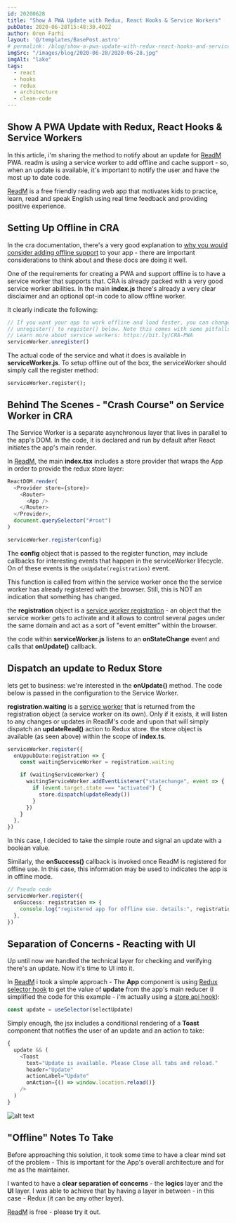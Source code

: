 ```yaml
---
id: 20200628
title: "Show A PWA Update with Redux, React Hooks & Service Workers"
pubDate: 2020-06-28T15:48:30.402Z
author: Oren Farhi
layout: '@/templates/BasePost.astro'
# permalink: /blog/show-a-pwa-update-with-redux-react-hooks-and-service workers/
imgSrc: "/images/blog/2020-06-28/2020-06-28.jpg"
imgAlt: "lake"
tags:
  - react
  - hooks
  - redux
  - architecture
  - clean-code
---
```


## Show A PWA Update with Redux, React Hooks & Service Workers

In this article, i'm sharing the method to notify about an update for [ReadM] PWA. readm is using a service worker to add offline and cache support - so, when an update is available, it's important to notify the user and have the most up to date code.

[ReadM] is a free friendly reading web app that motivates kids to practice, learn, read and speak English using real time feedback and providing positive experience.

## Setting Up Offline in CRA

In the cra documentation, there's a very good explanation to [why you would consider adding offline support] to your app - there are important considerations to think about and these docs are doing it well.

One of the requirements for creating a PWA and support offline is to have a service worker that supports that.
CRA is already packed with a very good service worker abilities. In the main **index.js** there's already a very clear disclaimer and an optional opt-in code to allow offline worker.

It clearly indicate the following:

```typescript
// If you want your app to work offline and load faster, you can change
// unregister() to register() below. Note this comes with some pitfalls.
// Learn more about service workers: https://bit.ly/CRA-PWA
serviceWorker.unregister()
```

The actual code of the service and what it does is available in **serviceWorker.js**.
To setup offline out of the box, the serviceWorker should simply call the register method:

```
serviceWorker.register();
```

## Behind The Scenes - "Crash Course" on Service Worker in CRA

The Service Worker is a separate asynchronous layer that lives in parallel to the app's DOM. In the code, it is declared and run by default after React initiates the app's main render.

In [ReadM], the main **index.tsx** includes a store provider that wraps the App in order to provide the redux store layer:

```typescript
ReactDOM.render(
  <Provider store={store}>
    <Router>
      <App />
    </Router>
  </Provider>,
  document.querySelector("#root")
)

serviceWorker.register(config)
```

The **config** object that is passed to the register function, may include callbacks for interesting events that happen in the serviceWorker lifecycle. On of these events is the `onUpdate(registration)` event.

This function is called from within the service worker once the the service worker has already registered with the browser. Still, this is NOT an indication that something has changed.

the **registration** object is a [service worker registration] - an object that the service worker gets to activate and it allows to control several pages under the same domain and act as a sort of "event emitter" within the browser.

the code within **serviceWorker.js** listens to an **onStateChange** event and calls that **onUpdate()** callback.

## Dispatch an update to Redux Store

lets get to business: we're interested in the **onUpdate()** method. The code below is passed in the configuration to the Service Worker.

**registration.waiting** is a [service worker] that is returned from the registration object (a service worker on its own). Only if it exists, it will listen to any changes or updates in ReadM's code and upon that will simply dispatch an **updateRead()** action to Redux store.
the store object is available (as seen above) within the scope of **index.ts**.

```typescript
serviceWorker.register({
  onUppubDate:registration => {
    const waitingServiceWorker = registration.waiting

    if (waitingServiceWorker) {
      waitingServiceWorker.addEventListener("statechange", event => {
        if (event.target.state === "activated") {
          store.dispatch(updateReady())
        }
      })
    }
  },
})
```

In this case, I decided to take the simple route and signal an update with a boolean value.

Similarly, the **onSuccess()** callback is invoked once ReadM is registered for offline use. In this case, this information may be used to indicates the app is in offline mode.

```typescript
// Pseudo code
serviceWorker.register({
  onSuccess: registration => {
    console.log("registered app for offline use. details:", registration)
  },
})
```

## Separation of Concerns - Reacting with UI

Up until now we handled the technical layer for checking and verifying there's an update. Now it's time to UI into it.

In [ReadM] i took a simple approach - The **App** component is using [Redux selector hook] to get the value of **update** from the app's main reducer (I simplified the code for this example - i'm actually using a [store api hook]):

```typescript
const update = useSelector(selectUpdate)
```

Simply enough, the jsx includes a conditional rendering of a **Toast** component that notifies the user of an update and an action to take:

```typescript
{
  update && (
    <Toast
      text="Update is available. Please Close all tabs and reload."
      header="Update"
      actionLabel="Update"
      onAction={() => window.location.reload()}
    />
  )
}
```

![alt text][toastui]

## "Offline" Notes To Take

Before approaching this solution, it took some time to have a clear mind set of the problem - This is important for the App's overall architecture and for me as the maintainer.

I wanted to have a **clear separation of concerns** - the **logics** layer and the **UI** layer. I was able to achieve that by having a layer in between - in this case - Redux (it can be any other layer).

[ReadM] is free - please try it out.

[readm]: https://readm.app
[service worker]: https://developer.mozilla.org/en-US/docs/Web/API/ServiceWorkerRegistration/waiting
[service worker registration]: https://developer.mozilla.org/en-US/docs/Web/API/ServiceWorkerRegistration
[why you would consider adding offline support]: https://create-react-app.dev/docs/making-a-progressive-web-app/#why-opt-in
[store api hook]: https://orizens.com/blog/how-to-not-have-a-mess-with-react-hooks-and-redux/
[redux selector hook]: https://react-redux.js.org/api/hooks#useselector
[toastui]: /images/blog/2020-06-28/toast.png "Toast for an app update."
